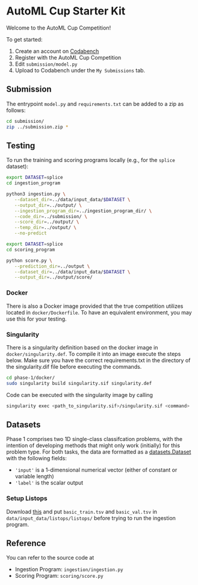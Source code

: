 # AutoML Cup Starter Kit

Welcome to the AutoML Cup Competition!

To get started:

1. Create an account on [Codabench](https://www.codabench.org/)
1. Register with the AutoML Cup Competition
1. Edit `submission/model.py`
1. Upload to Codabench under the `My Submissions` tab.

## Submission

The entrypoint `model.py` and `requirements.txt` can be added to a zip as follows:

```sh
cd submission/
zip ../submission.zip *
```

## Testing

To run the training and scoring programs locally (e.g., for the `splice` dataset):

```sh
export DATASET=splice
cd ingestion_program

python3 ingestion.py \
   --dataset_dir=../data/input_data/$DATASET \
   --output_dir=../output/ \
   --ingestion_program_dir=../ingestion_program_dir/ \
   --code_dir=../submission/ \
   --score_dir=../output/ \
   --temp_dir=../output/ \
   --no-predict
```

```sh
export DATASET=splice
cd scoring_program

python score.py \
   --prediction_dir=../output \
   --dataset_dir=../data/input_data/$DATASET \
   --output_dir=../output/score/
```
 ### Docker
There is also a Docker image provided that the true competition utilizes located in `docker/Dockerfile`. To have an equivalent environment, you may use this for your testing.

### Singularity
There is a singularity definition based on the docker image in `docker/singularity.def`. 
To compile it into an image execute the steps below. 
Make sure you have the correct requirements.txt in the directory of the singularity.dif file before executing the commands.

```sh
cd phase-1/docker/
sudo singularity build singularity.sif singularity.def
```
Code can be executed with the singularity image by calling 
```sh
singularity exec <path_to_singularity.sif>/singularity.sif <command>
```


## Datasets

Phase 1 comprises two 1D single-class classifcation problems, with the intention of developing methods that might only work (initially) for this problem type.
For both tasks, the data are formatted as a [datasets.Dataset](https://huggingface.co/docs/datasets/main/en/package_reference/main_classes#datasets.Dataset) with the following fields:

-   `'input'` is a 1-dimensional numerical vector (either of constant or variable length)
-   `'label'` is the scalar output

### Setup Listops

Download [this](https://drive.google.com/file/d/1bgsd-nL8lKxGq9iw4vdZJ5hN_8XjMYOi/view?usp=sharing) and put `basic_train.tsv` and `basic_val.tsv` in `data/input_data/listops/listops/` before trying to run the ingestion program.

## Reference

You can refer to the source code at

-   Ingestion Program: `ingestion/ingestion.py`
-   Scoring Program: `scoring/score.py`

